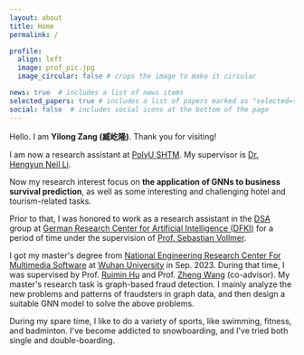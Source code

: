 ```yaml
---
layout: about
title: Home
permalink: /

profile:
  align: left
  image: prof_pic.jpg
  image_circular: false # crops the image to make it circular

news: true  # includes a list of news items
selected_papers: true # includes a list of papers marked as "selected={true}"
social: false  # includes social icons at the bottom of the page
---
```


Hello. I am **Yilong Zang (臧屹隆)**. Thank you for visiting!

I am now a research assistant at [PolyU SHTM](https://www.polyu.edu.hk/shtm/). My supervisor is [Dr. Hengyun Neil Li](https://research.polyu.edu.hk/en/persons/hengyun-li). 

Now my research interest focus on **the application of GNNs to business survival prediction**, as well as some interesting and challenging hotel and tourism-related tasks.

Prior to that, I was honored to work as a research assistant in the [DSA](https://datasciapps.de) group at [German Research Center for Artificial Intelligence (DFKI)](https://www.dfki.de/en/web) for a period of time under the supervision of [Prof. Sebastian Vollmer](https://datasciapps.de/author/sebastian-vollmer/).

I got my master's degree from [National Engineering Research Center For Multimedia Software](http://multimedia.whu.edu.cn/index.php?lang=2) at [Wuhan University](https://en.whu.edu.cn/) in Sep. 2023. During that time, I was supervised by Prof. [Ruimin Hu](http://multimedia.whu.edu.cn/index.php?a=show&catid=69&id=71&lang=2) and Prof. [Zheng Wang](https://wangzwhu.github.io/home/) (co-advisor). My master's research task is graph-based fraud detection. I mainly analyze the new problems and patterns of fraudsters in graph data, and then design a suitable GNN model to solve the above problems.


During my spare time, I like to do a variety of sports, like swimming, fitness, and badminton. I've become addicted to snowboarding, and I've tried both single and double-boarding.



